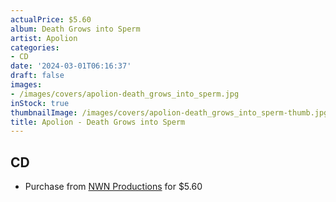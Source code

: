 ```yaml
---
actualPrice: $5.60
album: Death Grows into Sperm
artist: Apolion
categories:
- CD
date: '2024-03-01T06:16:37'
draft: false
images:
- /images/covers/apolion-death_grows_into_sperm.jpg
inStock: true
thumbnailImage: /images/covers/apolion-death_grows_into_sperm-thumb.jpg
title: Apolion - Death Grows into Sperm
---
```


## CD
* Purchase from [NWN Productions](http://shop.nwnprod.com/index.php?route=product/product&path=93&product_id=3492&sort=pd.name&order=ASC) for $5.60

